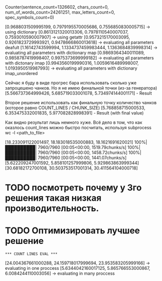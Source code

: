 Counter(sentence_count=1326602, chars_count=0, num_of_words_count=24261251, max_letters_count=0, spec_symbols_count=0)

[0.9688031509995199, 0.7979195570005686, 0.7556850830005715] -> using dictionary
[0.8613121320013306, 0.7978110540007037, 0.7593010590007907] -> using getattr
[0.9573215170003095, 0.9261823729993921, 0.9478666860013618] -> evaluating all parameters deafult
[1.16142743599994, 1.1334737459983444, 1.1363684839998314] -> evaluating all parameters with dictionary map
[0.9869364340011089, 0.9858787419998407, 0.9975373699999182] -> evaluating all parameters with dictonary imap
[0.9943560199990316, 1.0059616489998007, 1.0193950519987993] -> evaluating all parameters with dictionary imap_unordered



Сейчас я буду в виде прогрес бара использовать сколько уже запроцешено чанков. Но я не имею финальной точки (из-за генератора)
[5.566737364999426, 5.685719033001078, 5.734974144001171] - Result

Второе решение использовать как финальную точку количество чанков (которое равно COUNT_LINES / CHUNK_SIZE)
[5.768858715000533, 6.353475332001835, 5.977082828998391] - Result (with final value)

Как видно результат лишь немного хуже. Всё дело в том, что как оказлось count_lines можно быстро посчитать,
используя subprocess wc -l <path_to_file>


[18.233091122001497, 18.183018535000883, 18.1621691620021]
100%|██████████| 7960/7960 [00:05<00:00, 1519.79chunks/s]
100%|██████████| 7960/7960 [00:05<00:00, 1458.72chunks/s]
100%|██████████| 7960/7960 [00:05<00:00, 1441.07chunks/s]
[5.622209247001592, 5.858101257999806, 5.929863863999344]
[30.68182172700108, 30.503753517001314, 30.411564104000718]

# TODO посмотреть почему у 3го решения такая низкая производительность.
# TODO Оптимизировать лучшее решение




	*** COUNT LINES EVAL ***
[24.004367661000288, 24.159718017999694, 23.953583205999166] -> evaluating in one proccess
[5.6344042160017125, 5.865766553000867, 6.0084244110003056] -> evaluating in many proccess